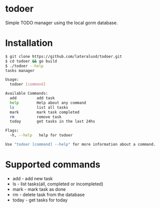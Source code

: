 # todoer

Simple TODO manager using the local gorm database.

# Installation

```bash
$ git clone https://github.com/lateralusd/todoer.git
$ cd todoer && go build
$ ./todoer --help
tasks manager

Usage:
  todoer [command]

Available Commands:
  add         add task
  help        Help about any command
  ls          list all tasks
  mark        mark task completed
  rm          remove task
  today       get tasks in the last 24hs

Flags:
  -h, --help   help for todoer

Use "todoer [command] --help" for more information about a command.
```

# Supported commands

* add - add new task
* ls - list tasks(all, completed or incompleted)
* mark - mark task as done
* rm - delete task from the database
* today - get tasks for today
